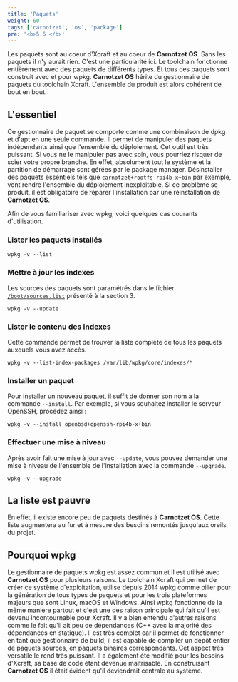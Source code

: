 ```yaml
---
title: 'Paquets'
weight: 60
tags: ['carnotzet', 'os', 'package']
pre: '<b>5.6 </b>'
---
```


Les paquets sont au coeur d'Xcraft et au coeur de **Carnotzet OS**. Sans les
paquets il n'y aurait rien. C'est une particularité ici. Le toolchain fonctionne
entièrement avec des paquets de différents types. Et tous ces paquets sont
construit avec et pour wpkg. **Carnotzet OS** hérite du gestionnaire de paquets
du toolchain Xcraft. L'ensemble du produit est alors cohérent de bout en bout.

## L'essentiel

Ce gestionnaire de paquet se comporte comme une combinaison de dpkg et d'apt en
une seule commande. Il permet de manipuler des paquets indépendants ainsi que
l'ensemble du déploiement. Cet outil est très puissant. Si vous ne le manipuler
pas avec soin, vous pourriez risquer de scier votre propre branche. En effet,
absolument tout le système et la partition de démarrage sont gérées par le
package manager. Désinstaller des paquets essentiels tels que
`carnotzet+rootfs-rpi4b-x+bin` par exemple, vont rendre l'ensemble du
déploiement inexploitable. Si ce problème se produit, il est obligatoire de
réparer l'installation par une réinstallation de **Carnotzet OS**.

Afin de vous familiariser avec wpkg, voici quelques cas courants d'utilisation.

### Lister les paquets installés

```
wpkg -v --list
```

### Mettre à jour les indexes

Les sources des paquets sont paramétrés dans le fichier
[`/boot/sources.list`](/carnotzet/03.settings/#bootsourceslist) présenté à la
section 3.

```
wpkg -v --update
```

### Lister le contenu des indexes

Cette commande permet de trouver la liste complète de tous les paquets auxquels
vous avez accès.

```
wpkg -v --list-index-packages /var/lib/wpkg/core/indexes/*
```

### Installer un paquet

Pour installer un nouveau paquet, il suffit de donner son nom à la commande
`--install`. Par exemple, si vous souhaitez installer le serveur OpenSSH,
procédez ainsi :

```
wpkg -v --install openbsd+openssh-rpi4b-x+bin
```

### Effectuer une mise à niveau

Après avoir fait une mise à jour avec `--update`, vous pouvez demander une mise
à niveau de l'ensemble de l'installation avec la commande `--upgrade`.

```
wpkg -v --upgrade
```

## La liste est pauvre

En effet, il existe encore peu de paquets destinés à **Carnotzet OS**. Cette
liste augmentera au fur et à mesure des besoins remontés jusqu'aux oreils du
projet.

## Pourquoi wpkg

Le gestionnaire de paquets wpkg est assez commun et il est utilisé avec
**Carnotzet OS** pour plusieurs raisons. Le toolchain Xcraft qui permet de créer
ce système d'exploitation, utilise depuis 2014 wpkg comme pilier pour la
génération de tous types de paquets et pour les trois plateformes majeurs que
sont Linux, macOS et Windows. Ainsi wpkg fonctionne de la même manière partout
et c'est une des raison principale qui fait qu'il est devenu incontournable pour
Xcraft. Il y a bien entendu d'autres raisons comme le fait qu'il ait peu de
dépendances (C++ avec la majorité des dépendances en statique). Il est très
complet car il permet de fonctionner en tant que gestionnaire de build; il est
capable de compiler un dépôt entier de paquets sources, en paquets binaires
correspondants. Cet aspect très versatile le rend très puissant. Il a également
été modifié pour les besoins d'Xcraft, sa base de code étant devenue
maîtrisable. En construisant **Carnotzet OS** il était évident qu'il deviendrait
centrale au système.
